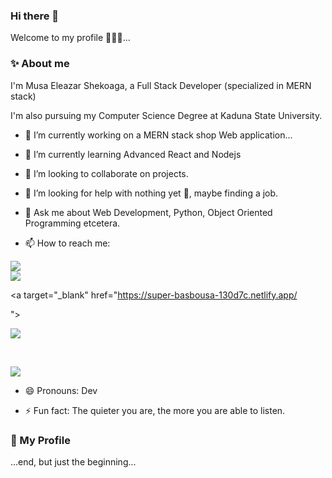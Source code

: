 



### Hi there 👋

Welcome to my profile 🙂🙂🙂...

### ✨ About me

I'm Musa Eleazar Shekoaga, a Full Stack Developer (specialized in MERN stack)

I'm also pursuing my Computer Science Degree at Kaduna State University.

- 🔭 I’m currently working on a MERN stack shop Web application...

- 🌱 I’m currently learning Advanced React and Nodejs

- 👯 I’m looking to collaborate on projects.

- 🤔 I’m looking for help with nothing yet 🙂, maybe finding a job.

- 💬 Ask me about Web Development, Python, Object Oriented Programming etcetera.

- 📫 How to reach me: 

<a target="_blank" href="https://www.linkedin.com/in/eleazar-shekoaga-musa-09a70519a"> 

<img src="{https://img.shields.io/badge/LinkedIn-0077B5?style=for-the-badge&logo=linkedin&logoColor=white}" />

</a>

<br>

<a target="_blank" href="https://mobile.twitter.com/MusaEleazar1">

<img src="{https://img.shields.io/badge/Twitter-1DA1F2?style=for-the-badge&logo=twitter&logoColor=white}" />

</a>

<br>

   <a target="_blank" href="https://super-basbousa-130d7c.netlify.app/

">

<img src="{https://img.shields.io/badge/website-000000?style=for-the-badge&logo=About.me&logoColor=white}" />

</a> <br>

<a target="_blank" href="https://github.com/anonfedora">

<img src="{https://img.shields.io/badge/GitHub-000000?style=for-the-badge&logo=GitHub&logoColor=white}" />

</a>

- 😄 Pronouns: Dev

- ⚡ Fun fact: The quieter you are, the more you are able to listen.

### 💬 My Profile

...end, but just the beginning...












